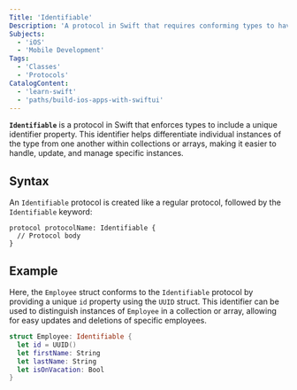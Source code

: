 ```yaml
---
Title: 'Identifiable'
Description: 'A protocol in Swift that requires conforming types to have a unique identifier property.'
Subjects:
  - 'iOS'
  - 'Mobile Development'
Tags:
  - 'Classes'
  - 'Protocols'
CatalogContent:
  - 'learn-swift'
  - 'paths/build-ios-apps-with-swiftui'
---
```


**`Identifiable`** is a protocol in Swift that enforces types to include a unique identifier property. This identifier helps differentiate individual instances of the type from one another within collections or arrays, making it easier to handle, update, and manage specific instances.

## Syntax

An `Identifiable` protocol is created like a regular protocol, followed by the `Identifiable` keyword:

```pseudo
protocol protocolName: Identifiable {
  // Protocol body
}
```

## Example

Here, the `Employee` struct conforms to the `Identifiable` protocol by providing a unique `id` property using the `UUID` struct. This identifier can be used to distinguish instances of `Employee` in a collection or array, allowing for easy updates and deletions of specific employees.

```swift
struct Employee: Identifiable {
  let id = UUID()
  let firstName: String
  let lastName: String
  let isOnVacation: Bool
}
```

